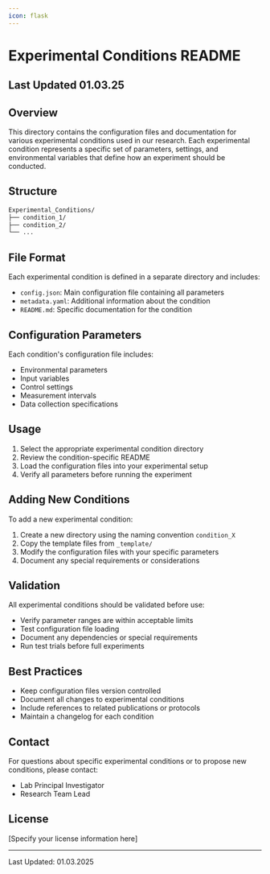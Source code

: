 ```yaml
---
icon: flask
---
```


# Experimental Conditions README

## Last Updated 01.03.25

## Overview

This directory contains the configuration files and documentation for various experimental conditions used in our research. Each experimental condition represents a specific set of parameters, settings, and environmental variables that define how an experiment should be conducted.

## Structure

```bash
Experimental_Conditions/
├── condition_1/
├── condition_2/
└── ...
```

## File Format

Each experimental condition is defined in a separate directory and includes:

* `config.json`: Main configuration file containing all parameters
* `metadata.yaml`: Additional information about the condition
* `README.md`: Specific documentation for the condition

## Configuration Parameters

Each condition's configuration file includes:

* Environmental parameters
* Input variables
* Control settings
* Measurement intervals
* Data collection specifications

## Usage

1. Select the appropriate experimental condition directory
2. Review the condition-specific README
3. Load the configuration files into your experimental setup
4. Verify all parameters before running the experiment

## Adding New Conditions

To add a new experimental condition:

1. Create a new directory using the naming convention `condition_X`
2. Copy the template files from `_template/`
3. Modify the configuration files with your specific parameters
4. Document any special requirements or considerations

## Validation

All experimental conditions should be validated before use:

* Verify parameter ranges are within acceptable limits
* Test configuration file loading
* Document any dependencies or special requirements
* Run test trials before full experiments

## Best Practices

* Keep configuration files version controlled
* Document all changes to experimental conditions
* Include references to related publications or protocols
* Maintain a changelog for each condition

## Contact

For questions about specific experimental conditions or to propose new conditions, please contact:

* Lab Principal Investigator
* Research Team Lead

## License

\[Specify your license information here]

***

Last Updated: 01.03.2025

```bash


```
